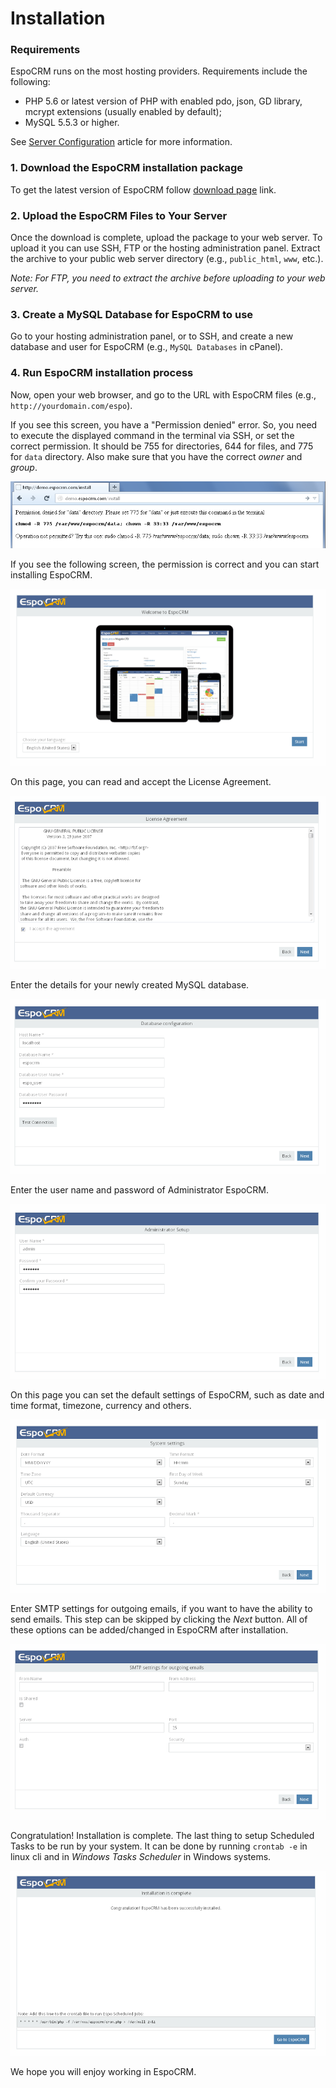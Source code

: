 # Installation

### Requirements
EspoCRM runs on the most hosting providers. Requirements include the following:

* PHP 5.6 or latest version of PHP with enabled pdo, json, GD library, mcrypt extensions (usually enabled by default);
* MySQL 5.5.3 or higher.

See [Server Configuration](server-configuration.md) article for more information.

### 1. Download the EspoCRM installation package
To get the latest version of EspoCRM follow [download page](http://www.espocrm.com/download/) link.

### 2. Upload the EspoCRM Files to Your Server

Once the download is complete, upload the package to your web server. 
To upload it you can use SSH, FTP or the hosting administration panel.
Extract the archive to your public web server directory (e.g., `public_html`, `www`, etc.).

_Note: For FTP, you need to extract the archive before uploading to your web server._

### 3. Create a MySQL Database for EspoCRM to use

Go to your hosting administration panel, or to SSH, and create a new database and user for EspoCRM (e.g., `MySQL Databases` in cPanel).

### 4. Run EspoCRM installation process

Now, open your web browser, and go to the URL with EspoCRM files (e.g., `http://yourdomain.com/espo`).

If you see this screen, you have a "Permission denied" error. 
So, you need to execute the displayed command in the terminal via SSH, or set the correct permission. 
It should be 755 for directories, 644 for files, and 775 for `data` directory. 
Also make sure that you have the correct _owner_ and _group_.

![1](https://raw.githubusercontent.com/espocrm/documentation/master/docs/_static/images/administration/installation/1.png)

If you see the following screen, the permission is correct and you can start installing EspoCRM.

![2](https://raw.githubusercontent.com/espocrm/documentation/master/docs/_static/images/administration/installation/2.png)

On this page, you can read and accept the License Agreement.

![3](https://raw.githubusercontent.com/espocrm/documentation/master/docs/_static/images/administration/installation/3.png)

Enter the details for your newly created MySQL database.

![4](https://raw.githubusercontent.com/espocrm/documentation/master/docs/_static/images/administration/installation/4.png)

Enter the user name and password of Administrator EspoCRM.

![5](https://raw.githubusercontent.com/espocrm/documentation/master/docs/_static/images/administration/installation/5.png)

On this page you can set the default settings of EspoCRM, such as date and time format, timezone, currency and others.

![6](https://raw.githubusercontent.com/espocrm/documentation/master/docs/_static/images/administration/installation/6.png)

Enter SMTP settings for outgoing emails, if you want to have the ability to send emails. 
This step can be skipped by clicking the _Next_ button. 
All of these options can be added/changed in EspoCRM after installation.

![7](https://raw.githubusercontent.com/espocrm/documentation/master/docs/_static/images/administration/installation/7.png)

Congratulation! Installation is complete. 
The last thing to setup Scheduled Tasks to be run by your system. It can be done by running `crontab -e` in linux cli and in _Windows Tasks Scheduler_ in Windows systems.

![8](https://raw.githubusercontent.com/espocrm/documentation/master/docs/_static/images/administration/installation/8.png)

We hope you will enjoy working in EspoCRM.







